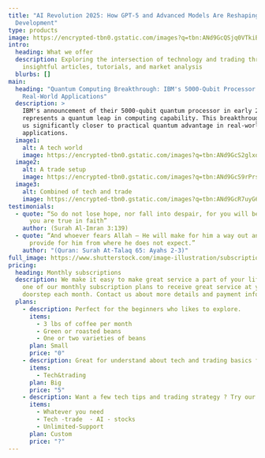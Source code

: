 ```yaml
---
title: "AI Revolution 2025: How GPT-5 and Advanced Models Are Reshaping Software
  Development"
type: products
image: https://encrypted-tbn0.gstatic.com/images?q=tbn:ANd9GcQSjq0VTkiBf-KGRF6XdHCAwBDq5W4HldXQwQ&s
intro:
  heading: What we offer
  description: Exploring the intersection of technology and trading through
    insightful articles, tutorials, and market analysis
  blurbs: []
main:
  heading: "Quantum Computing Breakthrough: IBM's 5000-Qubit Processor and
    Real-World Applications"
  description: >
    IBM's announcement of their 5000-qubit quantum processor in early 2025
    represents a quantum leap in computing capability. This breakthrough brings
    us significantly closer to practical quantum advantage in real-world
    applications.
  image1:
    alt: A tech world
    image: https://encrypted-tbn0.gstatic.com/images?q=tbn:ANd9GcS2glxqIoEYCnNnofIu-ol3A7U_m1LOoO050w&s
  image2:
    alt: A trade setup
    image: https://encrypted-tbn0.gstatic.com/images?q=tbn:ANd9GcS9rPrsIoymBmdxRo6WkQl5GCgEhvWjGxtb2g&s
  image3:
    alt: Combined of tech and trade
    image: https://encrypted-tbn0.gstatic.com/images?q=tbn:ANd9GcR7uyG6OqXAkDI8BQRCK46rhsWdHo1lxyu_Xg&s
testimonials:
  - quote: “So do not lose hope, nor fall into despair, for you will be superior if
      you are true in faith”
    author: (Surah Al-Imran 3:139)
  - quote: “And whoever fears Allah – He will make for him a way out and will
      provide for him from where he does not expect.”
    author: "(Quran: Surah At-Talaq 65: Ayahs 2-3)"
full_image: https://www.shutterstock.com/image-illustration/subscription-payment-monthly-date-concept-260nw-2477309511.jpg
pricing:
  heading: Monthly subscriptions
  description: We make it easy to make great service a part of your life. Choose
    one of our monthly subscription plans to receive great service at your
    doorstep each month. Contact us about more details and payment info.
  plans:
    - description: Perfect for the beginners who likes to explore.
      items:
        - 3 lbs of coffee per month
        - Green or roasted beans
        - One or two varieties of beans
      plan: Small
      price: "0"
    - description: Great for understand about tech and trading basics fundamentals.
      items:
        - Tech&trading
      plan: Big
      price: "5"
    - description: Want a few tech tips and trading strategy ? Try our custom plan
      items:
        - Whatever you need
        - Tech -trade  - AI - stocks
        - Unlimited-Support
      plan: Custom
      price: "?"
---
```

